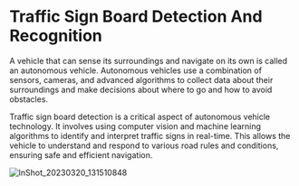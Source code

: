 # Traffic Sign Board Detection And Recognition

  A vehicle that can sense its surroundings and navigate on its own is called an autonomous vehicle. Autonomous vehicles use a combination of sensors, cameras, and advanced algorithms to collect data about their surroundings and make decisions about where to go and how to avoid obstacles.
  
  Traffic sign board detection is a critical aspect of autonomous vehicle technology. It involves using computer vision and machine learning algorithms to identify and interpret traffic signs in real-time. This allows the vehicle to understand and respond to various road rules and conditions, ensuring safe and efficient navigation.


![InShot_20230320_131510848](https://user-images.githubusercontent.com/126253486/226550133-53d19bf0-f298-4ab4-9773-695fd1c5c8ac.jpg)
